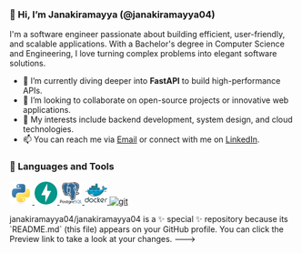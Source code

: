 ### 👋 Hi, I’m Janakiramayya (@janakiramayya04)

I'm a software engineer passionate about building efficient, user-friendly, and scalable applications. With a Bachelor's degree in Computer Science and Engineering, I love turning complex problems into elegant software solutions.

- 🌱 I’m currently diving deeper into **FastAPI** to build high-performance APIs.
- 💞️ I’m looking to collaborate on open-source projects or innovative web applications.
- 👀 My interests include backend development, system design, and cloud technologies.
- 📫 You can reach me via [Email](mailto:janakiramayya@129.com) or connect with me on [LinkedIn](https://www.linkedin.com/in/janaki-ramayya-pasagada-56871728b/).

### 🚀 Languages and Tools

<p align="left">
  <a href="https://www.python.org" target="_blank" rel="noreferrer">
    <img src="https://raw.githubusercontent.com/devicons/devicon/master/icons/python/python-original.svg" alt="python" width="40" height="40"/>
  </a>
  <a href="https://fastapi.tiangolo.com/" target="_blank" rel="noreferrer">
    <img src="https://raw.githubusercontent.com/devicons/devicon/master/icons/fastapi/fastapi-original.svg" alt="fastapi" width="40" height="40"/>
  </a>
  <a href="https://www.postgresql.org" target="_blank" rel="noreferrer">
    <img src="https://raw.githubusercontent.com/devicons/devicon/master/icons/postgresql/postgresql-original-wordmark.svg" alt="postgresql" width="40" height="40"/>
  </a>
  <a href="https://www.docker.com/" target="_blank" rel="noreferrer">
    <img src="https://raw.githubusercontent.com/devicons/devicon/master/icons/docker/docker-original-wordmark.svg" alt="docker" width="40" height="40"/>
  </a>
  <a href="https://git-scm.com/" target="_blank" rel="noreferrer">
    <img src="https://www.vectorlogo.zone/logos/git-scm/git-scm-icon.svg" alt="git" width="40" height="40"/>
  </a>
</p>
janakiramayya04/janakiramayya04 is a ✨ special ✨ repository because its `README.md` (this file) appears on your GitHub profile.
You can click the Preview link to take a look at your changes.
--->
